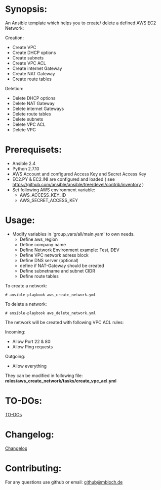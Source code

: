 # Synopsis:
An Ansible template which helps you to create/ delete a defined AWS EC2 Network:

Creation:
 * Create VPC
 * Create DHCP options
 * Create subnets
 * Create VPC ACL
 * Create internet Gateway
 * Create NAT Gateway
 * Create route tables

Deletion:
 * Delete DHCP options
 * Delete NAT Gateway
 * Delete internet Gateways
 * Delete route tables
 * Delete subnets
 * Delete VPC ACL
 * Delete VPC

# Prerequisets:
* Ansible 2.4
* Python 2.7.10
* AWS Account and configured Access Key and Secret Access Key
* EC2.PY & EC2.INI are configured and loaded ( see https://github.com/ansible/ansible/tree/devel/contrib/inventory )
* Set following AWS environment variable:
  - AWS_ACCESS_KEY_ID
  - AWS_SECRET_ACCESS_KEY

# Usage:

* Modify variables in 'group_vars/all/main.yam' to own needs.
  - Define aws_region
  - Define company name
  - Define Network Environment example: Test, DEV
  - Define VPC network adress block
  - Define DNS server (optional)
  - define if NAT-Gateway should be created
  - Define subnetname and subnet CIDR
  - Define route tables

To create a network:
```
# ansible-playbook aws_create_network.yml
```
To delete a network:
```
# ansible-playbook aws_delete_network.yml
```

The network will be created with following VPC ACL rules:

Incoming: 
* Allow Port 22 & 80
* Allow Ping requests

Outgoing:
* Allow everything


They can be modified in following file: **roles/aws_create_network/tasks/create_vpc_acl.yml**

# TO-DOs:
[TO-DOs](./TODO.md)

# Changelog:
[Changelog](./CHANGELOG.md)

# Contributing:
For any questions use github or email: github@mbloch.de
